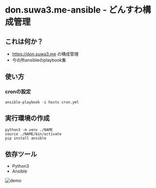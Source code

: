 # don.suwa3.me-ansible  - どんすわ構成管理

## これは何か？

- https://don.suwa3.me の構成管理
- 今の所ansibleのplaybook集

## 使い方

### cronの設定

```
ansible-playbook -i hosts cron.yml
```

## 実行環境の作成

```
python3 -m venv ./NAME
source ./NAME/bin/activate
pip install ansible
```

## 依存ツール

- Python3
- Ansible

![demo](https://github.com/suwa3/suwa3.github.com/img/don.suwa3.me-top.png)
